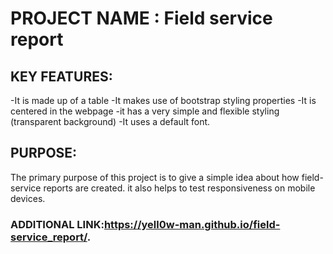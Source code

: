 # PROJECT NAME : Field service report
## KEY FEATURES:
-It  is made up of a table
-It makes use of bootstrap styling properties
-It is centered in the webpage
-it has a very simple and flexible styling (transparent background)
-It uses a default font.
## PURPOSE:
The primary purpose of this project is to give a simple idea about how field-service reports are created.
it also helps to test responsiveness on mobile devices.
### ADDITIONAL LINK:https://yell0w-man.github.io/field-service_report/.
